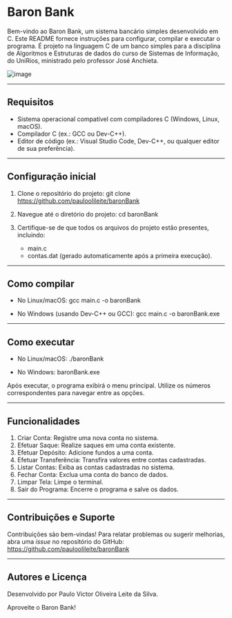 Baron Bank
====================

Bem-vindo ao Baron Bank, um sistema bancário simples desenvolvido em C. Este README fornece instruções para configurar, compilar e executar o programa. É projeto na linguagem C de um banco simples para a disciplina de Algoritmos e Estruturas de dados do curso de Sistemas de Informação, do UniRios, ministrado pelo professor José Anchieta.


![image](https://github.com/user-attachments/assets/4f8624ab-f54a-44aa-8cd4-95adfe04eb20)


------------
Requisitos
------------
- Sistema operacional compatível com compiladores C (Windows, Linux, macOS).
- Compilador C (ex.: GCC ou Dev-C++).
- Editor de código (ex.: Visual Studio Code, Dev-C++, ou qualquer editor de sua preferência).

-------------------
Configuração inicial
-------------------
1. Clone o repositório do projeto:
   git clone https://github.com/pauloolileite/baronBank

2. Navegue até o diretório do projeto:
   cd baronBank

3. Certifique-se de que todos os arquivos do projeto estão presentes, incluindo:
   - main.c
   - contas.dat (gerado automaticamente após a primeira execução).

----------------
Como compilar
----------------
- No Linux/macOS:
  gcc main.c -o baronBank
  
- No Windows (usando Dev-C++ ou GCC):
  gcc main.c -o baronBank.exe

-----------------
Como executar
-----------------
- No Linux/macOS:
  ./baronBank

- No Windows:
  baronBank.exe

Após executar, o programa exibirá o menu principal. Utilize os números correspondentes para navegar entre as opções.

---------------
Funcionalidades
---------------
1. Criar Conta: Registre uma nova conta no sistema.
2. Efetuar Saque: Realize saques em uma conta existente.
3. Efetuar Depósito: Adicione fundos a uma conta.
4. Efetuar Transferência: Transfira valores entre contas cadastradas.
5. Listar Contas: Exiba as contas cadastradas no sistema.
6. Fechar Conta: Exclua uma conta do banco de dados.
7. Limpar Tela: Limpe o terminal.
8. Sair do Programa: Encerre o programa e salve os dados.

---------------------
Contribuições e Suporte
---------------------
Contribuições são bem-vindas! Para relatar problemas ou sugerir melhorias, abra uma *issue* no repositório do GitHub: 
https://github.com/pauloolileite/baronBank

-----------------------
Autores e Licença
-----------------------
Desenvolvido por Paulo Victor Oliveira Leite da Silva.

Aproveite o Baron Bank!
